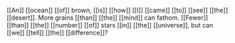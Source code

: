 [[An]] [[ocean]] [[of]] brown, [[is]] [[how]] [[I]] [[came]] [[to]] [[see]] [[the]] [[desert]]. More grains [[than]] [[the]] [[mind]] can fathom. [[Fewer]] [[than]] [[the]] [[number]] [[of]] stars [[in]] [[the]] [[universe]], but can [[we]] [[tell]] [[the]] [[difference]]?